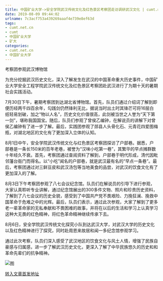 ```yaml
---
title: 中国矿业大学->安全学院武汉传统文化及红色景区考察团走访调研武汉文化 | cumt.net.cn
date: 2019-08-09 09:44:02
urlname: 7c3acf753a439269aaaf4e739e8ef63d
tags: 
- cumt.net.cn
- cumt
- 中国矿业大学
- 矿大
categories:
- cumt.net.cn
- 中国矿业大学
---
```



考察团参观武汉博物馆

为充分挖掘武汉历史文化，深入了解发生在武汉的中国革命重大历史事件，中国矿业大学安全工程学院武汉传统文化及红色景区考察团赴武汉进行了为期十天的暑期社会实践活动。

7月30日下午，暑期考察团到达湖北省博物馆。首先，队员们通过介绍词了解到即便历经两千四百余年，勾践剑仍然锋利无比，据说当时出土时其锋芒可将16层白纸轻易划破，加之“物以人名”，历史文化价值很高，此剑被当世之人誉为“天下第一剑”，堪称我国国宝。随后，队员们参观了曾侯乙编钟，在解说员的讲解下对曾侯乙编钟有了进一步了解。最后，实践团参观了郧县人头骨化石、元青花四爱图梅瓶，对湖北地区的文化有了更加深入立体的认知。

8月1日中午，安全学院武汉传统文化与红色景区考察团探访了户部巷。据悉，户部巷是一条长150米的百年老巷，被誉为“汉味小吃第一巷”，其繁华的早点摊群数十年经久不衰。首先，考察团通过查阅资料了解到，户部巷于明代形成，清代因毗邻藩台衙门而得名。以“小吃”闻名的户部巷，就是武汉最有名的“早点一条巷”。最后，考察团通过对三鲜豆皮和武汉汤包等当地美食的品尝，对武汉的饮食文化有了更加深入的了解。

8月3日下午考察团参观了八七会议纪念馆。队员们在解说员的引导下进行参观，大家认真聆听专业讲解，通过纪念馆展出的300多件文物、照片和珍贵历史资料，了解到了八七会议的历史全貌，感受到了中国共产党不畏艰险、力挽狂澜、挽救中国革命于危难之中的光辉。最后，队员们表示，通过此次参观，大家了解到了更多老一辈革命家的无私奉献和不畏困难的故事，并将在以后的生活和学习上认真学习这种大无畏的红色精神，将红色革命精神继续传承下去。

8月6日，安全学院武汉传统文化探究小队到达武汉大学，对武汉大学的历史文化以及红色精神进行了探究，同时赴周恩来故居和闻一多纪念馆参观学习。

通过此次考察，队员们深入感受了武汉地区的饮食文化与风土人情，增强了民族自豪感与归属感，进一步了解武汉历史文化，更深入了解了中华民族悠久的历史和和革命先辈们的抗争精神。



![图](http://xwzx.cumt.edu.cn/_upload/article/images/39/88/44f6e43947949256923b605ea5d2/6f45a109-0432-4ae0-bf90-1dd9563e06c3.png)

[转入文章首发地址](http://xwzx.cumt.edu.cn/2b/db/c523a535515/page.htm)